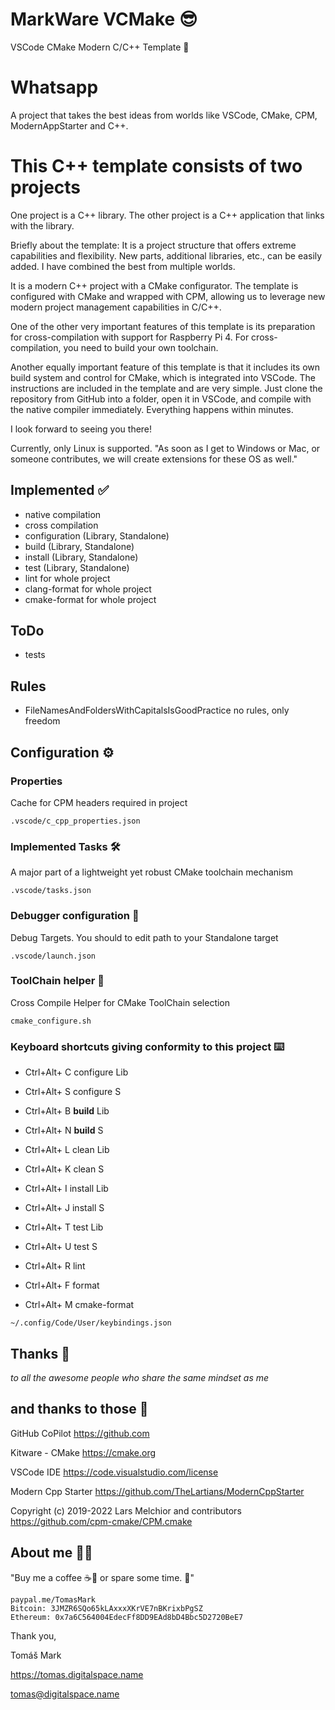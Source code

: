 # MarkWare VCMake 😎

VSCode CMake Modern C/C++ Template 🚀

# Whatsapp

A project that takes the best ideas from worlds like VSCode, CMake, CPM, ModernAppStarter and C++.

# This C++ template consists of two projects

One project is a C++ library.
The other project is a C++ application that links with the library.

Briefly about the template:
It is a project structure that offers extreme capabilities and flexibility. New parts, additional libraries, etc., can be easily added. I have combined the best from multiple worlds.

It is a modern C++ project with a CMake configurator. The template is configured with CMake and wrapped with CPM, allowing us to leverage new modern project management capabilities in C/C++.

One of the other very important features of this template is its preparation for cross-compilation with support for Raspberry Pi 4. For cross-compilation, you need to build your own toolchain.

Another equally important feature of this template is that it includes its own build system and control for CMake, which is integrated into VSCode. The instructions are included in the template and are very simple. Just clone the repository from GitHub into a folder, open it in VSCode, and compile with the native compiler immediately. Everything happens within minutes.

I look forward to seeing you there!

Currently, only Linux is supported. "As soon as I get to Windows or Mac, or someone contributes, we will create extensions for these OS as well."

## Implemented ✅

- native compilation
- cross compilation 
- configuration (Library, Standalone)
- build (Library, Standalone)
- install (Library, Standalone)
- test (Library, Standalone)
- lint for whole project 
- clang-format for whole project 
- cmake-format for whole project

## ToDo

- tests

## Rules

- FileNamesAndFoldersWithCapitalsIsGoodPractice
    no rules, only freedom

## Configuration ⚙️

### Properties

Cache for CPM headers required in project

`.vscode/c_cpp_properties.json`

### Implemented Tasks 🛠️

A major part of a lightweight yet robust CMake toolchain mechanism

`.vscode/tasks.json`

### Debugger configuration 🐞

Debug Targets. You should to edit path to your Standalone target

`.vscode/launch.json`

### ToolChain helper 🔧

Cross Compile Helper for CMake ToolChain selection

`cmake_configure.sh`

### Keyboard shortcuts giving conformity to this project ⌨️

- Ctrl+Alt+  C  configure Lib
- Ctrl+Alt+  S  configure S

- Ctrl+Alt+  B  **build** Lib
- Ctrl+Alt+  N  **build** S

- Ctrl+Alt+  L  clean Lib
- Ctrl+Alt+  K  clean S

- Ctrl+Alt+  I  install Lib
- Ctrl+Alt+  J  install S

- Ctrl+Alt+  T  test Lib
- Ctrl+Alt+  U  test S

- Ctrl+Alt+  R  lint
- Ctrl+Alt+  F  format
- Ctrl+Alt+  M  cmake-format

`~/.config/Code/User/keybindings.json`

## Thanks 🙏

*to all the awesome people who share the same mindset as me*

## and thanks to those 🌟

GitHub CoPilot
https://github.com

Kitware - CMake
https://cmake.org

VSCode IDE
https://code.visualstudio.com/license

Modern Cpp Starter
https://github.com/TheLartians/ModernCppStarter

Copyright (c) 2019-2022 Lars Melchior and contributors
https://github.com/cpm-cmake/CPM.cmake

## About me 👨‍💻

"Buy me a coffee ☕🍵 or spare some time. 🙂"

```
paypal.me/TomasMark
Bitcoin: 3JMZR6SQo65kLAxxxXKrVE7nBKrixbPgSZ
Ethereum: 0x7a6C564004EdecFf8DD9EAd8bD4Bbc5D2720BeE7
```

Thank you,

Tomáš Mark

https://tomas.digitalspace.name

tomas@digitalspace.name
